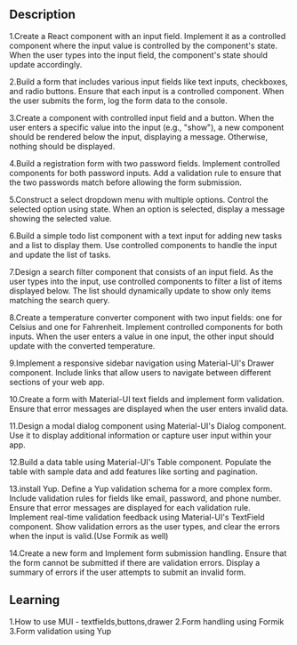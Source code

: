 ## Description

1.Create a React component with an input field. Implement it as a controlled component where the input value is controlled by the component's state. When the user types into the input field, the component's state should update accordingly.

2.Build a form that includes various input fields like text inputs, checkboxes, and radio buttons. Ensure that each input is a controlled component. When the user submits the form, log the form data to the console.

3.Create a component with controlled input field and a button. When the user enters a specific value into the input (e.g., "show"), a new component should be rendered below the input, displaying a message. Otherwise, nothing should be displayed.

4.Build a registration form with two password fields. Implement controlled components for both password inputs. Add a validation rule to ensure that the two passwords match before allowing the form submission.

5.Construct a select dropdown menu with multiple options. Control the selected option using state. When an option is selected, display a message showing the selected value.

6.Build a simple todo list component with a text input for adding new tasks and a list to display them. Use controlled components to handle the input and update the list of tasks.

7.Design a search filter component that consists of an input field. As the user types into the input, use controlled components to filter a list of items displayed below. The list should dynamically update to show only items matching the search query.

8.Create a temperature converter component with two input fields: one for Celsius and one for Fahrenheit. Implement controlled components for both inputs. When the user enters a value in one input, the other input should update with the converted temperature.

9.Implement a responsive sidebar navigation using Material-UI's Drawer component. Include links that allow users to navigate between different sections of your web app.

10.Create a form with Material-UI text fields and implement form validation. Ensure that error messages are displayed when the user enters invalid data.

11.Design a modal dialog component using Material-UI's Dialog component. Use it to display additional information or capture user input within your app.

12.Build a data table using Material-UI's Table component. Populate the table with sample data and add features like sorting and pagination.

13.install Yup. Define a Yup validation schema for a more complex form. Include validation rules for fields like email, password, and phone number. Ensure that error messages are displayed for each validation rule.
Implement real-time validation feedback using Material-UI's TextField component. Show validation errors as the user types, and clear the errors when the input is valid.(Use Formik as well)

14.Create a new form and Implement form submission handling. Ensure that the form cannot be submitted if there are validation errors. Display a summary of errors if the user attempts to submit an invalid form.

## Learning

1.How to use MUI - textfields,buttons,drawer
2.Form handling using Formik
3.Form validation using Yup
